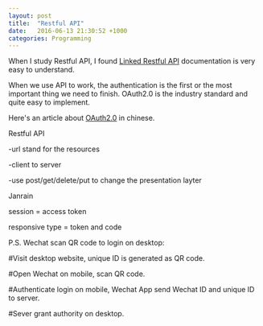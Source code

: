 ```yaml
---
layout: post
title:  "Restful API"
date:   2016-06-13 21:30:52 +1000
categories: Programming
---
```

When I study Restful API, I found [Linked Restful API](https://developer.linkedin.com/docs/rest-api) documentation is very easy to understand.

When we use API to work, the authentication is the first or the most important thing we need to finish. OAuth2.0 is the industry standard and quite easy to implement.

Here's an article about [OAuth2.0](http://www.ruanyifeng.com/blog/2014/05/oauth_2_0.html) in chinese. 


Restful API

-url stand for the resources

-client to server

-use post/get/delete/put to change the presentation layter

Janrain

session = access token

responsive type = token and code

P.S. Wechat scan QR code to login on desktop:

#Visit desktop website, unique ID is generated as QR code.

#Open Wechat on mobile, scan QR code.

#Authenticate login on mobile, Wechat App send Wechat ID and unique ID to server.

#Sever grant authority on desktop.